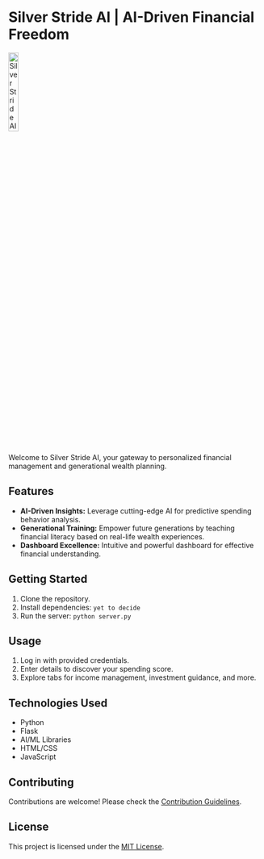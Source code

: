 # Silver Stride AI | AI-Driven Financial Freedom

<img src="https://github.com/starrylight90/Imagine_AI/blob/master/LOGO-NO%20BG.png" alt="Silver Stride AI Logo" width="20%">

Welcome to Silver Stride AI, your gateway to personalized financial management and generational wealth planning.

## Features

- **AI-Driven Insights:** Leverage cutting-edge AI for predictive spending behavior analysis.
- **Generational Training:** Empower future generations by teaching financial literacy based on real-life wealth experiences.
- **Dashboard Excellence:** Intuitive and powerful dashboard for effective financial understanding.

## Getting Started

1. Clone the repository.
2. Install dependencies: `yet to decide`
3. Run the server: `python server.py`

## Usage

1. Log in with provided credentials.
2. Enter details to discover your spending score.
3. Explore tabs for income management, investment guidance, and more.

## Technologies Used

- Python
- Flask
- AI/ML Libraries
- HTML/CSS
- JavaScript

## Contributing

Contributions are welcome! Please check the [Contribution Guidelines](CONTRIBUTING.md).

## License

This project is licensed under the [MIT License](LICENSE).

